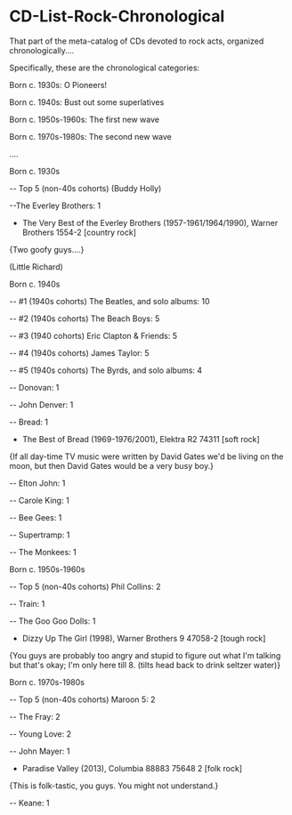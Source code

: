 # CD-List-Rock-Chronological
That part of the meta-catalog of CDs devoted to rock acts, organized chronologically....

Specifically, these are the chronological categories: 

Born c. 1930s: O Pioneers! 

Born c. 1940s: Bust out some superlatives 

Born c. 1950s-1960s: The first new wave 

Born c. 1970s-1980s: The second new wave

....

Born c. 1930s 

-- Top 5 (non-40s cohorts) (Buddy Holly)

--The Everley Brothers: 1

* The Very Best of the Everley Brothers (1957-1961/1964/1990), Warner Brothers 1554-2 [country rock]

{Two goofy guys....}

(Little Richard) 


Born c. 1940s 

-- #1 (1940s cohorts) The Beatles, and solo albums: 10

-- #2 (1940s cohorts) The Beach Boys: 5 

-- #3 (1940 cohorts) Eric Clapton & Friends: 5 

-- #4 (1940s cohorts) James Taylor: 5 

-- #5 (1940s cohorts) The Byrds, and solo albums: 4

-- Donovan: 1

-- John Denver: 1

-- Bread: 1

* The Best of Bread (1969-1976/2001), Elektra R2 74311 [soft rock]

{If all day-time TV music were written by David Gates we'd be living on the moon, but then David Gates would be a very busy boy.}

-- Elton John: 1

-- Carole King: 1 

-- Bee Gees: 1 

-- Supertramp: 1 

-- The Monkees: 1

Born c. 1950s-1960s 

-- Top 5 (non-40s cohorts) Phil Collins: 2

-- Train: 1

-- The Goo Goo Dolls: 1

* Dizzy Up The Girl (1998), Warner Brothers 9 47058-2 [tough rock]

{You guys are probably too angry and stupid to figure out what I'm talking but that's okay; I'm only here till 8. (tilts head back to drink seltzer water)}

Born c. 1970s-1980s

-- Top 5 (non-40s cohorts) Maroon 5: 2 

-- The Fray: 2 

-- Young Love: 2 

-- John Mayer: 1 

* Paradise Valley (2013), Columbia 88883 75648 2 [folk rock]

{This is folk-tastic, you guys. You might not understand.}

-- Keane: 1
